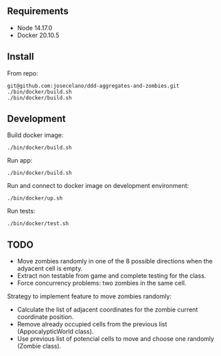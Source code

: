 ## Requirements

* Node 14.17.0
* Docker 20.10.5

## Install

From repo:
```
git@github.com:josecelano/ddd-aggregates-and-zombies.git
./bin/docker/build.sh
./bin/docker/build.sh
```

## Development

Build docker image:
```
./bin/docker/build.sh
```

Run app:
```
./bin/docker/build.sh
```

Run and connect to docker image on development environment:
```
./bin/docker/up.sh
```

Run tests:
```
./bin/docker/test.sh
```

## TODO

 * Move zombies randomly in one of the 8 possible directions when the adyacent cell is empty.
 * Extract non testable from game and complete testing for the class.
 * Force concurrency problems: two zombies in the same cell.

Strategy to implement feature to move zombies randomly:

 * Calculate the list of adjacent coordinates for the zombie current coordinate position.
 * Remove already occupied cells from the previous list (AppocalypticWorld class).
 * Use previous list of potencial cells to move and choose one randomly (Zombie class).